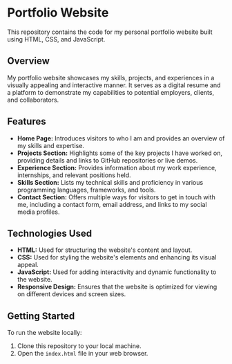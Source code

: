 # Portfolio Website

This repository contains the code for my personal portfolio website built using HTML, CSS, and JavaScript.

## Overview

My portfolio website showcases my skills, projects, and experiences in a visually appealing and interactive manner. It serves as a digital resume and a platform to demonstrate my capabilities to potential employers, clients, and collaborators.

## Features

- **Home Page:** Introduces visitors to who I am and provides an overview of my skills and expertise.
- **Projects Section:** Highlights some of the key projects I have worked on, providing details and links to GitHub repositories or live demos.
- **Experience Section:** Provides information about my work experience, internships, and relevant positions held.
- **Skills Section:** Lists my technical skills and proficiency in various programming languages, frameworks, and tools.
- **Contact Section:** Offers multiple ways for visitors to get in touch with me, including a contact form, email address, and links to my social media profiles.

## Technologies Used

- **HTML:** Used for structuring the website's content and layout.
- **CSS:** Used for styling the website's elements and enhancing its visual appeal.
- **JavaScript:** Used for adding interactivity and dynamic functionality to the website.
- **Responsive Design:** Ensures that the website is optimized for viewing on different devices and screen sizes.

## Getting Started

To run the website locally:

1. Clone this repository to your local machine.
2. Open the `index.html` file in your web browser.



